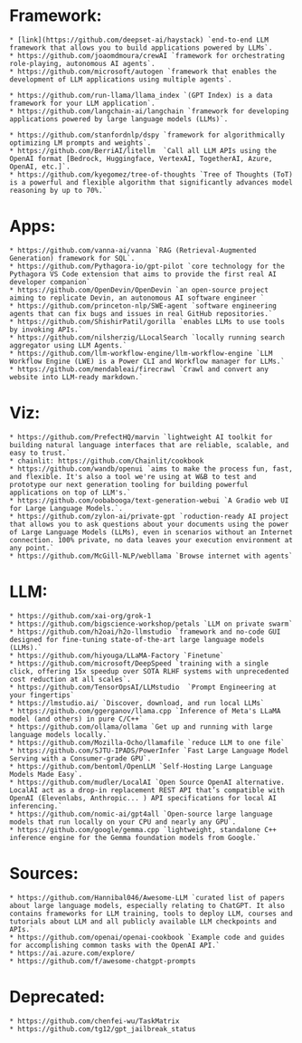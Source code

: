 
# Framework:
    * [link](https://github.com/deepset-ai/haystack) `end-to-end LLM framework that allows you to build applications powered by LLMs`.
    * https://github.com/joaomdmoura/crewAI `framework for orchestrating role-playing, autonomous AI agents`.
    * https://github.com/microsoft/autogen `framework that enables the development of LLM applications using multiple agents`.

    * https://github.com/run-llama/llama_index `(GPT Index) is a data framework for your LLM application`.
    * https://github.com/langchain-ai/langchain `framework for developing applications powered by large language models (LLMs)`.

    * https://github.com/stanfordnlp/dspy `framework for algorithmically optimizing LM prompts and weights`.
    * https://github.com/BerriAI/litellm  `Call all LLM APIs using the OpenAI format [Bedrock, Huggingface, VertexAI, TogetherAI, Azure, OpenAI, etc.]`.
    * https://github.com/kyegomez/tree-of-thoughts `Tree of Thoughts (ToT) is a powerful and flexible algorithm that significantly advances model reasoning by up to 70%.`


# Apps:
    * https://github.com/vanna-ai/vanna `RAG (Retrieval-Augmented Generation) framework for SQL`.
    * https://github.com/Pythagora-io/gpt-pilot `core technology for the Pythagora VS Code extension that aims to provide the first real AI developer companion`
    * https://github.com/OpenDevin/OpenDevin `an open-source project aiming to replicate Devin, an autonomous AI software engineer `
    * https://github.com/princeton-nlp/SWE-agent `software engineering agents that can fix bugs and issues in real GitHub repositories.`
    * https://github.com/ShishirPatil/gorilla `enables LLMs to use tools by invoking APIs.`
    * https://github.com/nilsherzig/LLocalSearch `locally running search aggregator using LLM Agents.`
    * https://github.com/llm-workflow-engine/llm-workflow-engine `LLM Workflow Engine (LWE) is a Power CLI and Workflow manager for LLMs.`
    * https://github.com/mendableai/firecrawl `Crawl and convert any website into LLM-ready markdown.`


# Viz:
    * https://github.com/PrefectHQ/marvin `lightweight AI toolkit for building natural language interfaces that are reliable, scalable, and easy to trust.`
    * chainlit: https://github.com/Chainlit/cookbook
    * https://github.com/wandb/openui `aims to make the process fun, fast, and flexible. It's also a tool we're using at W&B to test and prototype our next generation tooling for building powerful applications on top of LLM's.`
    * https://github.com/oobabooga/text-generation-webui `A Gradio web UI for Large Language Models.`.
    * https://github.com/zylon-ai/private-gpt `roduction-ready AI project that allows you to ask questions about your documents using the power of Large Language Models (LLMs), even in scenarios without an Internet connection. 100% private, no data leaves your execution environment at any point.`
    * https://github.com/McGill-NLP/webllama `Browse internet with agents`

# LLM:
    * https://github.com/xai-org/grok-1
    * https://github.com/bigscience-workshop/petals `LLM on private swarm`
    * https://github.com/h2oai/h2o-llmstudio `framework and no-code GUI designed for fine-tuning state-of-the-art large language models (LLMs).`
    * https://github.com/hiyouga/LLaMA-Factory `Finetune`
    * https://github.com/microsoft/DeepSpeed `training with a single click, offering 15x speedup over SOTA RLHF systems with unprecedented cost reduction at all scales`.
    * https://github.com/TensorOpsAI/LLMstudio  `Prompt Engineering at your fingertips`
    * https://lmstudio.ai/ `Discover, download, and run local LLMs`
    * https://github.com/ggerganov/llama.cpp `Inference of Meta's LLaMA model (and others) in pure C/C++`
    * https://github.com/ollama/ollama `Get up and running with large language models locally.`
    * https://github.com/Mozilla-Ocho/llamafile `reduce LLM to one file`
    * https://github.com/SJTU-IPADS/PowerInfer `Fast Large Language Model Serving with a Consumer-grade GPU`.
    * https://github.com/bentoml/OpenLLM `Self-Hosting Large Language Models Made Easy`.
    * https://github.com/mudler/LocalAI `Open Source OpenAI alternative. LocalAI act as a drop-in replacement REST API that’s compatible with OpenAI (Elevenlabs, Anthropic... ) API specifications for local AI inferencing.`
    * https://github.com/nomic-ai/gpt4all `Open-source large language models that run locally on your CPU and nearly any GPU`.
    * https://github.com/google/gemma.cpp `lightweight, standalone C++ inference engine for the Gemma foundation models from Google.`

# Sources:
    * https://github.com/Hannibal046/Awesome-LLM `curated list of papers about large language models, especially relating to ChatGPT. It also contains frameworks for LLM training, tools to deploy LLM, courses and tutorials about LLM and all publicly available LLM checkpoints and APIs.`
    * https://github.com/openai/openai-cookbook `Example code and guides for accomplishing common tasks with the OpenAI API.`
    * https://ai.azure.com/explore/
    * https://github.com/f/awesome-chatgpt-prompts


# Deprecated:
    * https://github.com/chenfei-wu/TaskMatrix
    * https://github.com/tg12/gpt_jailbreak_status
